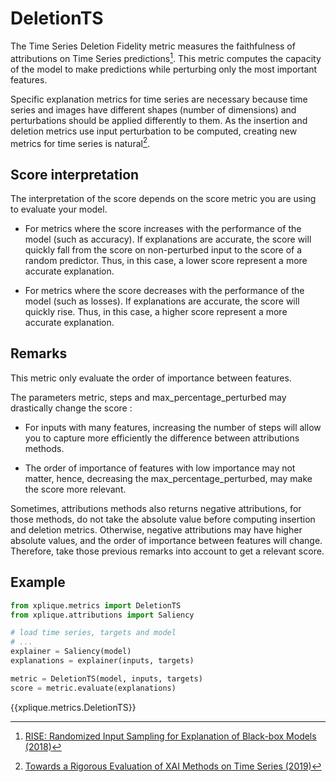# DeletionTS

The Time Series Deletion Fidelity metric measures the faithfulness of attributions on Time Series predictions[^1].
This metric computes the capacity of the model to make predictions while perturbing only the most important features.

Specific explanation metrics for time series are necessary because time series and images have different shapes (number of dimensions) and perturbations should be applied differently to them.
As the insertion and deletion metrics use input perturbation to be computed, creating new metrics for time series is natural[^2].


## Score interpretation

The interpretation of the score depends on the score metric you are using to evaluate your model.
- For metrics where the score increases with the performance of the model (such as accuracy).
If explanations are accurate, the score will quickly fall from the score on non-perturbed input to the score of a random predictor.
  Thus, in this case, a lower score represent a more accurate explanation.
  
- For metrics where the score decreases with the performance of the model (such as losses). 
If explanations are accurate, the score will quickly rise.
  Thus, in this case, a higher score represent a more accurate explanation.


## Remarks

This metric only evaluate the order of importance between features.

The parameters metric, steps and max_percentage_perturbed may drastically change the score :

- For inputs with many features, increasing the number of steps will allow you to capture more efficiently the difference between attributions methods.

- The order of importance of features with low importance may not matter, hence, decreasing the max_percentage_perturbed,
may make the score more relevant.
  
Sometimes, attributions methods also returns negative attributions,
for those methods, do not take the absolute value before computing insertion and deletion metrics.
Otherwise, negative attributions may have higher absolute values, and the order of importance between features will change.
Therefore, take those previous remarks into account to get a relevant score.


## Example

```python
from xplique.metrics import DeletionTS
from xplique.attributions import Saliency

# load time series, targets and model
# ...
explainer = Saliency(model)
explanations = explainer(inputs, targets)

metric = DeletionTS(model, inputs, targets)
score = metric.evaluate(explanations)
```

{{xplique.metrics.DeletionTS}}

[^1]:[RISE: Randomized Input Sampling for Explanation of Black-box Models (2018)](https://arxiv.org/abs/1806.07421)
[^2]:[Towards a Rigorous Evaluation of XAI Methods on Time Series (2019)](https://arxiv.org/abs/1909.07082)
